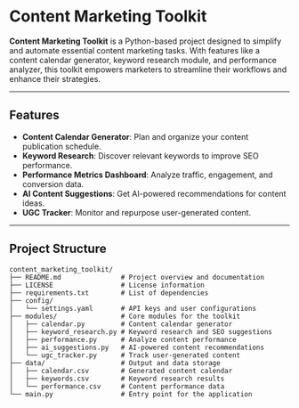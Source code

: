 # Content Marketing Toolkit

**Content Marketing Toolkit** is a Python-based project designed to simplify and automate essential content marketing tasks. With features like a content calendar generator, keyword research module, and performance analyzer, this toolkit empowers marketers to streamline their workflows and enhance their strategies.

---

## Features

- **Content Calendar Generator**: Plan and organize your content publication schedule.
- **Keyword Research**: Discover relevant keywords to improve SEO performance.
- **Performance Metrics Dashboard**: Analyze traffic, engagement, and conversion data.
- **AI Content Suggestions**: Get AI-powered recommendations for content ideas.
- **UGC Tracker**: Monitor and repurpose user-generated content.

---

## Project Structure

```plaintext
content_marketing_toolkit/
├── README.md               # Project overview and documentation
├── LICENSE                 # License information
├── requirements.txt        # List of dependencies
├── config/
│   └── settings.yaml       # API keys and user configurations
├── modules/                # Core modules for the toolkit
│   ├── calendar.py         # Content calendar generator
│   ├── keyword_research.py # Keyword research and SEO suggestions
│   ├── performance.py      # Analyze content performance
│   ├── ai_suggestions.py   # AI-powered content recommendations
│   └── ugc_tracker.py      # Track user-generated content
├── data/                   # Output and data storage
│   ├── calendar.csv        # Generated content calendar
│   ├── keywords.csv        # Keyword research results
│   └── performance.csv     # Content performance data
└── main.py                 # Entry point for the application
